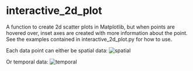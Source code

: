 # interactive_2d_plot
A function to create 2d scatter plots in Matplotlib, but when points are hovered over, inset axes are created with more information about the point.  See the examples contained in interactive_2d_plot.py for how to use.  

Each data point can either be spatial data:
![spatial](https://user-images.githubusercontent.com/10498635/92724202-22897600-f362-11ea-834b-12e6d6b5c049.png)


Or temporal data:
![temporal](https://user-images.githubusercontent.com/10498635/92724204-23220c80-f362-11ea-8770-b501d7cd03e1.png)
